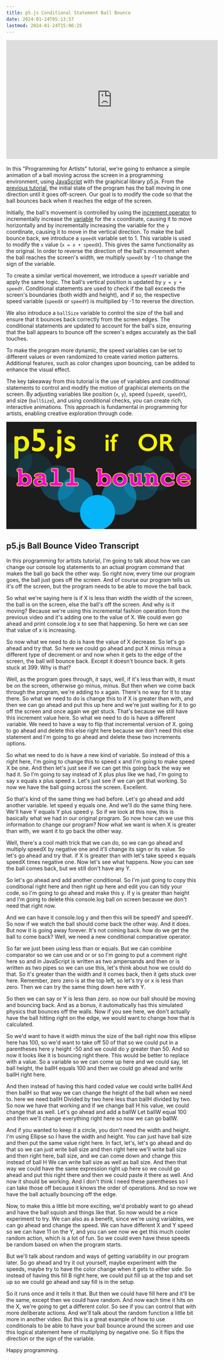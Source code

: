 ```yaml
---
title: p5.js Conditional Statement Ball Bounce
date: 2024-01-24T05:13:57
lastmod: 2024-01-24T15:06:25
---
```


<div class="iframe-16-9-container">
<iframe class="youTubeIframe" width="560" height="315" src="https://www.youtube.com/embed/y14SpHKL1gg?si=XlEGEaZWYJ_C8yf-?rel=0" title="YouTube video player" frameborder="0" allow="accelerometer; autoplay; clipboard-write; encrypted-media; gyroscope; picture-in-picture; web-share" allowfullscreen></iframe>
</div>

In this "Programming for Artists" tutorial, we're going to enhance a simple animation of a ball moving across the screen in a programming environment, using [JavaScript](../javascript.md) with the graphical library p5.js. From the [previous tutorial](./conditional-statements-p5-js.md), the initial state of the program has the ball moving in one direction until it goes off-screen. Our goal is to modify the code so that the ball bounces back when it reaches the edge of the screen.

Initially, the ball's movement is controlled by using the [increment operator](./increment-operator-p5-js.md) to incrementally increase the [variable](./variables-p5-js.md) for the `x` coordinate, causing it to move horizontally and by incrementally increasing the variable for the `y` coordinate, causing it to move in the vertical direction. To make the ball bounce back, we introduce a `speedX` variable set to 1. This variable is used to modify the `x` value (`x = x + speedX`). This gives the same functionality as the original. In order to reverse the direction of the ball's movement when the ball reaches the screen's width, we multiply `speedX` by -1 to change the sign of the variable.

To create a similar vertical movement, we introduce a `speedY` variable and apply the same logic. The ball's vertical position is updated by `y = y + speedY`. Conditional statements are used to check if the ball exceeds the screen's boundaries (both width and height), and if so, the respective speed variable (`speedX` or `speedY`) is multiplied by -1 to reverse the direction.

We also introduce a `ballSize` variable to control the size of the ball and ensure that it bounces back correctly from the screen edges. The conditional statements are updated to account for the ball's size, ensuring that the ball appears to bounce off the screen's edges accurately as the ball touches.

To make the program more dynamic, the speed variables can be set to different values or even randomized to create varied motion patterns. Additional features, such as color changes upon bouncing, can be added to enhance the visual effect.

The key takeaway from this tutorial is the use of variables and conditional statements to control and modify the motion of graphical elements on the screen. By adjusting variables like position (`x`, `y`), speed (`speedX`, `speedY`), and size (`ballSize`), and using conditional checks, you can create rich, interactive animations. This approach is fundamental in programming for artists, enabling creative exploration through code.

[![if OR conditional ball bounce javascript p5.js](./attachments/if-or-conditional-ball-bounce-thumb.jpg)](./attachments/if-or-conditional-ball-bounce-thumb.jpg)

## p5.js Ball Bounce Video Transcript

In this programming for artists tutorial, I'm going to talk about how we can change our console log statements to an actual program command that makes the ball go back the other way. So right now, every time our program goes, the ball just goes off the screen. And of course our program tells us it's off the screen, but the program needs to be able to move the ball back.

So what we're saying here is if X is less than width the width of the screen, the ball is on the screen, else the ball's off the screen. And why is it moving? Because we're using this incremental fashion operation from the previous video and it's adding one to the value of X. We could even go ahead and print console.log x to see that happening. So here we can see that value of x is increasing.

So now what we need to do is have the value of X decrease. So let's go ahead and try that. So here we could go ahead and put X minus minus a different type of decrement or and now when it gets to the edge of the screen, the ball will bounce back. Except it doesn't bounce back. It gets stuck at 399. Why is that?

Well, as the program goes through, it says, well, if it's less than with, it must be on the screen, otherwise go minus, minus. But then when we come back through the program, we're adding to x again. There's no way for it to stay there. So what we need to do is change this to if X is greater than with, and then we can go ahead and put this up here and we're just waiting for it to go off the screen and once again we get stuck. That's because we still have this increment value here. So what we need to do is have a different variable. We need to have a way to flip that incremental version of X. going to go ahead and delete this else right here because we don't need this else statement and I'm going to go ahead and delete these two increments options.

So what we need to do is have a new kind of variable. So instead of this a right here, I'm going to change this to speed x and I'm going to make speed X be one. And then let's just see if we can get this going back the way we had it. So I'm going to say instead of X plus plus like we had, I'm going to say x equals x plus speed x. Let's just see if we can get that working. So now we have the ball going across the screen. Excellent.

So that's kind of the same thing we had before. Let's go ahead and add another variable. let speed y equals one. And we'll do the same thing here. We'll have Y equals Y plus speed y. So if we look at this now, this is basically what we had in our original program. So now how can we use this information to change our program? Now what we want is when X is greater than with, we want it to go back the other way.

Well, there's a cool math trick that we can do, so we can go ahead and multiply speedX by negative one and it'll change its sign or its value. So let's go ahead and try that. if X is greater than with let's take speed x equals speedX times negative one. Now let's see what happens. Now you can see the ball comes back, but we still don't have any Y.

So let's go ahead and add another conditional. So I'm just going to copy this conditional right here and then right up here and edit you can tidy your code, so I'm going to go ahead and make this y. If y is greater than height and I'm going to delete this console.log ball on screen because we don't need that right now.

And we can have it console.log y and then this will be speedY and speedY. So now if we watch the ball should come back the other way. And it does. But now it is going away forever. It's not coming back. how do we get the ball to come back? Well, we need a new conditional comparative operator.

So far we just been using less than or equals. But we can combine comparator so we can use and or or so I'm going to put a comment right here so and in JavaScript is written as two ampersands and then or is written as two pipes so we can use this, let's think about how we could do that. So it's greater than the width and it comes back, then it gets stuck over here. Remember, zero zero is at the top left, so let's try or x is less than zero. Then we can try the same thing down here with Y.

So then we can say or Y is less than zero. so now our ball should be moving and bouncing back. And as a bonus, it automatically has this simulated physics that bounces off the walls. Now if you see here, we don't actually have the ball hitting right on the edge, we would want to change how that is calculated.

So we'd want to have it width minus the size of the ball right now this ellipse here has 100, so we'd want to take off 50 of that so we could put in a parentheses here y height -50 and we could do y greater than 50. And so now it looks like it is bouncing right there. This would be better to replace with a value. So a variable so we can come up here and we could say, let ball height, the ballH equals 100 and then we could go ahead and write ballH right here.

And then instead of having this hard coded value we could write ballH And then ballH so that way we can change the height of the ball when we need to. here we need ballH Divided by two here less than ballH divided by two. So now we have that working and if we change ball H his value,
we could change that as well. Let's go ahead and add a ballW Let ballW equal 100 and then we'll change everything right here so now we can go ballW.

And if you wanted to keep it a circle, you don't need the width and height. I'm using Ellipse so I have the width and height. You can just have ball size and then put the same value right here. In fact, let's, let's go ahead and do that so we can just write ball size and then right here we'll write ball size and then right here, ball size, and we can come down and change this instead of ball H We can write ball size as well as ball size. And then that way we could have the same expression right up here so we could go ahead and put this right there and then we could paste it there as well. And now it should be working. And I don't think I need these parentheses so I can take those off because it knows the order of operations. And so now we have the ball actually bouncing off the edge.

Now, to make this a little bit more exciting, we'd probably want to go ahead and have the ball squish and things like that. So now would be a nice experiment to try. We can also as a benefit, since we're using variables, we can go ahead and change the speed. We can have different X and Y speed so we can have 11 on the Y, and you can see now we get this much cooler random action, which is a lot of fun. So we could even have these speeds be random based on when the program starts.

But we'll talk about random and ways of getting variability in our program later. So go ahead and try it out yourself, maybe experiment with the speeds, maybe try to have the color change when it gets to either side. So instead of having this fill B right here, we could put fill up at the top and set up so we could go ahead and say fill is in the setup.

So it runs once and it tells it that. But then we could have fill here and it'll be the same, except then we could have random. And now each time it hits on the X, we're going to get a different color. So see if you can control that with more deliberate actions. And we'll talk about the random function a little bit more in another video. But this is a great example of how to use conditionals to be able to have your ball bounce around the screen and use this logical statement here of multiplying by negative one. So it flips the direction or the sign of the variable.

Happy programming.
